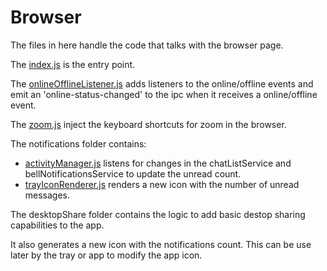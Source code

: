 # Browser

The files in here handle the code that talks with the browser  page.

The [index.js](index.js) is the entry point.

The [onlineOfflineListener.js](tools/onlineOfflineListener.js) adds listeners to the online/offline events and emit an 'online-status-changed' to the ipc when it receives a online/offline event.

The [zoom.js](tools/zoom.js) inject the keyboard shortcuts for zoom in the browser.

The notifications folder contains:

*    [activityManager.js](notifications/activityManager.js) listens for changes in the chatListService and bellNotificationsService to update the unread count.
*    [trayIconRenderer.js](tools/trayIconRenderer.js) renders a new icon with the number of unread messages.

The desktopShare folder contains the logic to add basic destop sharing capabilities to the app.

It also generates a new icon with the notifications count. This can be use later by the tray or app to modify the app icon.
